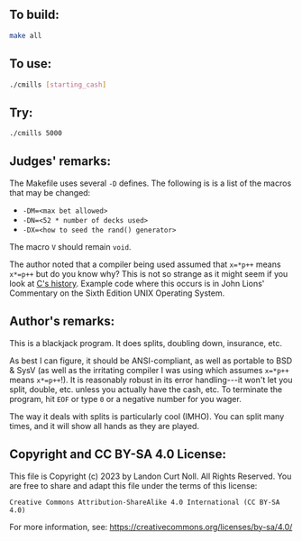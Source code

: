 ## To build:

```sh
make all
```


## To use:

```sh
./cmills [starting_cash]
```


## Try:

```sh
./cmills 5000
```


## Judges' remarks:

The Makefile uses several `-D` defines. The following is is a list of the macros
that may be changed:

- `-DM=<max bet allowed>`
- `-DN=<52 * number of decks used>`
- `-DX=<how to seed the rand() generator>`

The macro `V` should remain `void`.

The author noted that a compiler being used assumed that `x=*p++` means `x*=p++`
but do you know why? This is not so strange as it might seem if you look at [C's
history](https://www.bell-labs.com/usr/dmr/www/chist.html). Example code where
this occurs is in John Lions' Commentary on the Sixth Edition UNIX Operating System.


## Author's remarks:

This is a blackjack program.  It does splits, doubling down, insurance, etc.

As best I can figure, it should be ANSI-compliant, as well as portable to BSD &
SysV (as well as the irritating compiler I was using which assumes `x=*p++`
means `x*=p++`!).  It is reasonably robust in its error handling---it won't let
you split, double, etc. unless you actually have the cash, etc.  To terminate
the program, hit `EOF` or type `0` or a negative number for you wager.

The way it deals with splits is particularly cool (IMHO).  You can split many
times, and it will show all hands as they are played.


## Copyright and CC BY-SA 4.0 License:

This file is Copyright (c) 2023 by Landon Curt Noll.  All Rights Reserved.
You are free to share and adapt this file under the terms of this license:

    Creative Commons Attribution-ShareAlike 4.0 International (CC BY-SA 4.0)

For more information, see: https://creativecommons.org/licenses/by-sa/4.0/
